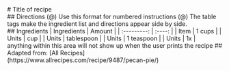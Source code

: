 <title>Webpage title</title>
# Title of recipe

<div class="container">
<div class="sidebyside">
## Directions
(@) Use this format for numbered instructions
(@) The table tags make the ingredient list and directions appear side by side.
</div>

<div class="sidebyside">
## Ingredients
| Ingredients | Amount |
| :---------: | :----: |
| Item | 1 cups |
| Units | cup |
| Units | tablespoon |
| Units | 1 teaspoon |
| Units | 1x |
</div>
</div>


<div class="noprint">
    anything within this area will not show up when the user prints the recipe
## Adapted from: [All Recipes](https://www.allrecipes.com/recipe/9487/pecan-pie/)
</div>
